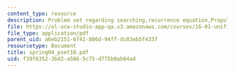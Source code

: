 ```yaml
---
content_type: resource
description: Problem set regarding searching,recurrence equation,Propulsion.
file: https://ol-ocw-studio-app-qa.s3.amazonaws.com/courses/16-01-unified-engineering-i-ii-iii-iv-fall-2005-spring-2006/f39f63523bd2a5865c75d775b0ab64ad_spring04_pset10.pdf
file_type: application/pdf
parent_uid: a6eb2151-6f41-806d-94ff-dc83eb5f4337
resourcetype: Document
title: spring04_pset10.pdf
uid: f39f6352-3bd2-a586-5c75-d775b0ab64ad
---
```

